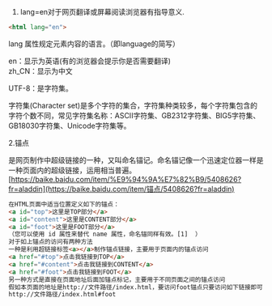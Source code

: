 1. lang=en对于网页翻译或屏幕阅读浏览器有指导意义.

```html
<html lang="en">
```

lang 属性规定元素内容的语言。（即language的简写）

en：显示为英语\(有的浏览器会提示你是否需要翻译\)  
zh\_CN：显示为中文

UTF-8：是字符集。

字符集\(Character set\)是多个字符的集合，字符集种类较多，每个字符集包含的字符个数不同，常见字符集名称：ASCII字符集、GB2312字符集、BIG5字符集、 GB18030字符集、Unicode字符集等。

2.锚点

是网页制作中超级链接的一种，又叫命名锚记。命名锚记像一个迅速定位器一样是一种页面内的超级链接，运用相当普遍。[https://baike.baidu.com/item/%E9%94%9A%E7%82%B9/5408626?fr=aladdin](https://baike.baidu.com/item/锚点/5408626?fr=aladdin)

```html
在HTML页面中适当位置定义如下的锚点：
<a id="top">这里是TOP部分</a>
<a id="content">这里是CONTENT部分</a>
<a id="foot">这里是FOOT部分</a>
（您可以使用 id 属性来替代 name 属性，命名锚同样有效。[1]  ）
对于如上锚点的访问有两种方法
一种是利用超链接标签<a></a>制作锚点链接，主要用于页面内的锚点访问
<a href="#top">点击我链接到TOP</a>
<a href="#content">点击我链接到CONTENT</a>
<a href="#foot">点击我链接到FOOT</a>
另一种方式是直接在页面地址后面加锚点标记，主要用于不同页面之间的锚点访问
假如本页面的地址是http://文件路径/index.html，要访问foot锚点只要访问如下链接即可
http://文件路径/index.html#foot
```



